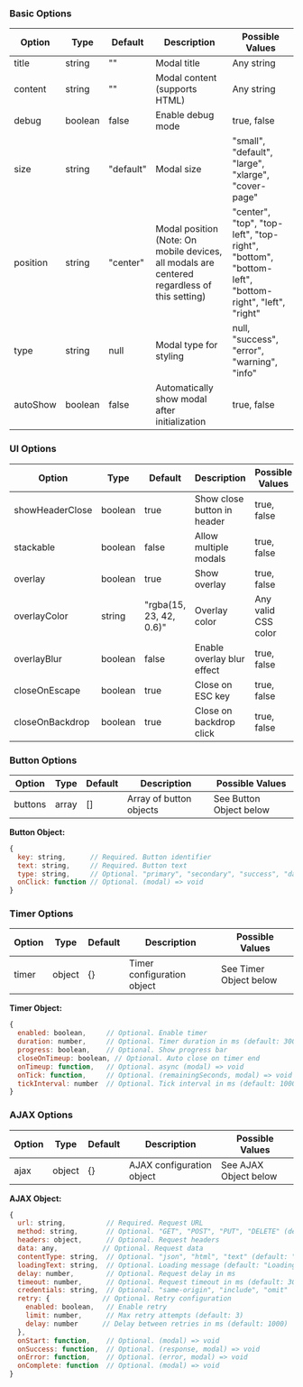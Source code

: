 ### Basic Options

| Option   | Type    | Default   | Description                                                                                  | Possible Values                                                                                    |
| -------- | ------- | --------- | -------------------------------------------------------------------------------------------- | -------------------------------------------------------------------------------------------------- |
| title    | string  | ""        | Modal title                                                                                  | Any string                                                                                         |
| content  | string  | ""        | Modal content (supports HTML)                                                                | Any string                                                                                         |
| debug    | boolean | false     | Enable debug mode                                                                            | true, false                                                                                        |
| size     | string  | "default" | Modal size                                                                                   | "small", "default", "large", "xlarge", "cover-page"                                                |
| position | string  | "center"  | Modal position (Note: On mobile devices, all modals are centered regardless of this setting) | "center", "top", "top-left", "top-right", "bottom", "bottom-left", "bottom-right", "left", "right" |
| type     | string  | null      | Modal type for styling                                                                       | null, "success", "error", "warning", "info"                                                        |
| autoShow | boolean | false     | Automatically show modal after initialization                                                | true, false                                                                                        |

### UI Options

| Option          | Type    | Default                 | Description                 | Possible Values     |
| --------------- | ------- | ----------------------- | --------------------------- | ------------------- |
| showHeaderClose | boolean | true                    | Show close button in header | true, false         |
| stackable       | boolean | false                   | Allow multiple modals       | true, false         |
| overlay         | boolean | true                    | Show overlay                | true, false         |
| overlayColor    | string  | "rgba(15, 23, 42, 0.6)" | Overlay color               | Any valid CSS color |
| overlayBlur     | boolean | false                   | Enable overlay blur effect  | true, false         |
| closeOnEscape   | boolean | true                    | Close on ESC key            | true, false         |
| closeOnBackdrop | boolean | true                    | Close on backdrop click     | true, false         |

### Button Options

| Option  | Type  | Default | Description             | Possible Values         |
| ------- | ----- | ------- | ----------------------- | ----------------------- |
| buttons | array | []      | Array of button objects | See Button Object below |

**Button Object:**

```js
{
  key: string,      // Required. Button identifier
  text: string,     // Required. Button text
  type: string,     // Optional. "primary", "secondary", "success", "danger", "warning", "info"
  onClick: function // Optional. (modal) => void
}
```

### Timer Options

| Option | Type   | Default | Description                | Possible Values        |
| ------ | ------ | ------- | -------------------------- | ---------------------- |
| timer  | object | {}      | Timer configuration object | See Timer Object below |

**Timer Object:**

```js
{
  enabled: boolean,     // Optional. Enable timer
  duration: number,     // Optional. Timer duration in ms (default: 3000)
  progress: boolean,    // Optional. Show progress bar
  closeOnTimeup: boolean, // Optional. Auto close on timer end
  onTimeup: function,   // Optional. async (modal) => void
  onTick: function,     // Optional. (remainingSeconds, modal) => void
  tickInterval: number  // Optional. Tick interval in ms (default: 1000)
}
```

### AJAX Options

| Option | Type   | Default | Description               | Possible Values       |
| ------ | ------ | ------- | ------------------------- | --------------------- |
| ajax   | object | {}      | AJAX configuration object | See AJAX Object below |

**AJAX Object:**

```js
{
  url: string,          // Required. Request URL
  method: string,       // Optional. "GET", "POST", "PUT", "DELETE" (default: "GET")
  headers: object,      // Optional. Request headers
  data: any,           // Optional. Request data
  contentType: string,  // Optional. "json", "html", "text" (default: "json")
  loadingText: string,  // Optional. Loading message (default: "Loading...")
  delay: number,        // Optional. Request delay in ms
  timeout: number,      // Optional. Request timeout in ms (default: 30000)
  credentials: string,  // Optional. "same-origin", "include", "omit"
  retry: {             // Optional. Retry configuration
    enabled: boolean,   // Enable retry
    limit: number,      // Max retry attempts (default: 3)
    delay: number      // Delay between retries in ms (default: 1000)
  },
  onStart: function,    // Optional. (modal) => void
  onSuccess: function,  // Optional. (response, modal) => void
  onError: function,    // Optional. (error, modal) => void
  onComplete: function  // Optional. (modal) => void
}
```
